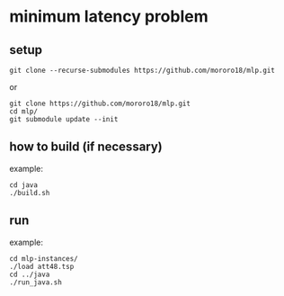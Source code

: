 # minimum latency problem

## setup
```
git clone --recurse-submodules https://github.com/mororo18/mlp.git
```
or

```
git clone https://github.com/mororo18/mlp.git
cd mlp/
git submodule update --init
```

## how to build (if necessary)

example:
```
cd java
./build.sh
```

## run

example:
```
cd mlp-instances/
./load att48.tsp
cd ../java
./run_java.sh
```
